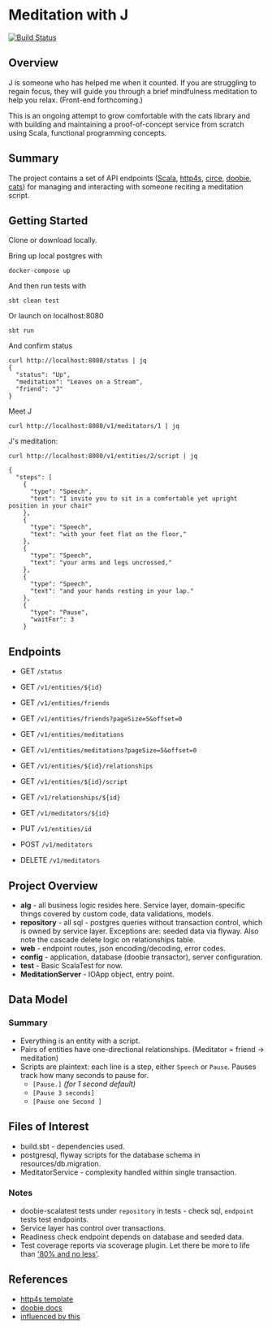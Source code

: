 # Meditation with J


[![Build Status](https://travis-ci.org/hsapodaca/meditation-j.svg?branch=master)](https://travis-ci.org/hsapodaca/meditation-j)


## Overview

J is someone who has helped me when it counted. If you are struggling to regain focus, they will guide you through a brief mindfulness meditation to help you relax. (Front-end forthcoming.)

This is an ongoing attempt to grow comfortable with the cats library and with building and maintaining a proof-of-concept service from scratch using Scala, functional programming concepts.

## Summary

The project contains a set of API endpoints ([Scala](https://scala-lang.org/), [http4s](https://http4s.org/), [circe](https://github.com/circe/circe), [doobie](https://github.com/tpolecat/doobie), [cats](https://typelevel.org/cats/)) for managing and interacting with someone reciting a meditation script.

## Getting Started

Clone or download locally.

Bring up local postgres with 

    docker-compose up 

And then run tests with

    sbt clean test 
    
Or launch on localhost:8080

    sbt run 

And confirm status

    curl http://localhost:8080/status | jq
    {
      "status": "Up",
      "meditation": "Leaves on a Stream",
      "friend": "J"
    }    
    
Meet J

    curl http://localhost:8080/v1/meditators/1 | jq

J's meditation:

    curl http://localhost:8080/v1/entities/2/script | jq
    
    {
      "steps": [
        {
          "type": "Speech",
          "text": "I invite you to sit in a comfortable yet upright position in your chair"
        },
        {
          "type": "Speech",
          "text": "with your feet flat on the floor,"
        },
        {
          "type": "Speech",
          "text": "your arms and legs uncrossed,"
        },
        {
          "type": "Speech",
          "text": "and your hands resting in your lap."
        },
        {
          "type": "Pause",
          "waitFor": 3
        }


## Endpoints

* GET `/status`
* GET `/v1/entities/${id}`
* GET `/v1/entities/friends`
* GET `/v1/entities/friends?pageSize=5&offset=0`
* GET `/v1/entities/meditations`
* GET `/v1/entities/meditations?pageSize=5&offset=0`
* GET `/v1/entities/${id}/relationships`
* GET `/v1/entities/${id}/script`
* GET `/v1/relationships/${id}`
* GET `/v1/meditators/${id}`

* PUT `/v1/entities/id`
* POST `/v1/meditators`
* DELETE `/v1/meditators`
    
## Project Overview

- **alg** - all business logic resides here. Service layer, domain-specific things covered by custom code, data validations, models.
- **repository** - all sql - postgres queries without transaction control, which is owned by service layer. Exceptions are: seeded data via flyway. Also note the cascade delete logic on relationships table.
- **web** - endpoint routes, json encoding/decoding, error codes.
- **config** - application, database (doobie transactor), server configuration.
- **test** - Basic ScalaTest for now.
- **MeditationServer** - IOApp object, entry point.

## Data Model
### Summary
- Everything is an entity with a script.
- Pairs of entities have one-directional relationships. (Meditator = friend -> meditation)
- Scripts are plaintext: each line is a step, either `Speech` or `Pause`. Pauses track how many seconds to pause for.
  - `[Pause.]` *(for 1 second default)*
  - `[Pause 3 seconds]`
  - `[Pause one Second ]`

## Files of Interest

- build.sbt - dependencies used.
- postgresql, flyway scripts for the database schema in resources/db.migration.
- MeditatorService - complexity handled within single transaction.

### Notes
- doobie-scalatest tests under `repository` in tests  - check sql, `endpoint` tests test endpoints.
- Service layer has control over transactions.
- Readiness check endpoint depends on database and seeded data.
- Test coverage reports via scoverage plugin. Let there be more to life than ['80% and no less'](https://testing.googleblog.com/2010/07/code-coverage-goal-80-and-no-less.html).

## References
- [http4s template](https://http4s.org/v0.21/)
- [doobie docs](https://tpolecat.github.io/doobie/index.html) 
- [influenced by this](https://github.com/pauljamescleary/scala-pet-store)
